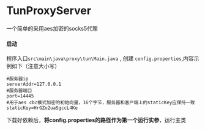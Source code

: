 # TunProxyServer

一个简单的采用aes加密的socks5代理

#### 启动

程序入口`src\main\java\proxy\tun\Main.java` , 创建 `config.properties`,内容示例如下（注意大小写）

```properties
#服务器ip
serverAddr=127.0.0.1
#服务器端口
port=14445
#用于aes cbc模式加密的初始向量，16个字节，服务器和客户端上的staticKey应保持一致
staticKey=HrGZo2uaSgccL4Ke
```

下载好依赖后，**将config.properties的路径作为第一个运行实参**，运行主类

